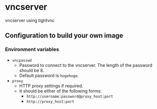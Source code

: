 vncserver
====

vncserver using tightvnc

## Configuration to build your own image
### Environment variables
- `vncpasswd`
    - Password to connect to the vncserver.  The length of the password should be 8.
    - Default password is `hogehoge`.
- `proxy`
    - HTTP proxy settings if required.
    - It should be either of the following forms:
        - `http://username:password@proxy_host:port`
        - `http://proxy_host:port`
